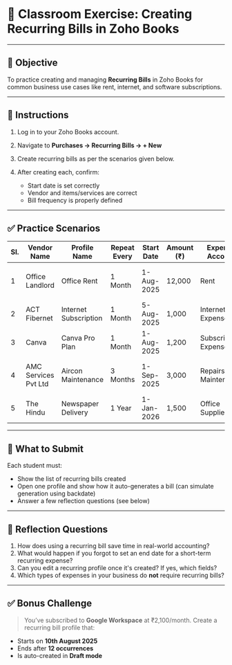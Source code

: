 # 🧾 **Classroom Exercise: Creating Recurring Bills in Zoho Books**

---

## 🎯 **Objective**

To practice creating and managing **Recurring Bills** in Zoho Books for common business use cases like rent, internet, and software subscriptions.

---

## 📘 **Instructions**

1. Log in to your Zoho Books account.
2. Navigate to **Purchases → Recurring Bills → + New**
3. Create recurring bills as per the scenarios given below.
4. After creating each, confirm:

   - Start date is set correctly
   - Vendor and items/services are correct
   - Bill frequency is properly defined

---

## ✅ **Practice Scenarios**

| Sl. | Vendor Name          | Profile Name          | Repeat Every | Start Date | Amount (₹) | Expense Account       | Notes                               |
| --- | -------------------- | --------------------- | ------------ | ---------- | ---------- | --------------------- | ----------------------------------- |
| 1   | Office Landlord      | Office Rent           | 1 Month      | 1-Aug-2025 | 12,000     | Rent                  | Monthly rent for office premises    |
| 2   | ACT Fibernet         | Internet Subscription | 1 Month      | 5-Aug-2025 | 1,000      | Internet Expense      | Monthly Wi-Fi charges               |
| 3   | Canva                | Canva Pro Plan        | 1 Month      | 1-Aug-2025 | 1,200      | Subscription Expense  | Monthly Canva Pro subscription      |
| 4   | AMC Services Pvt Ltd | Aircon Maintenance    | 3 Months     | 1-Sep-2025 | 3,000      | Repairs & Maintenance | Quarterly air-conditioner servicing |
| 5   | The Hindu            | Newspaper Delivery    | 1 Year       | 1-Jan-2026 | 1,500      | Office Supplies       | Yearly newspaper subscription       |

---

## 📝 **What to Submit**

Each student must:

- Show the list of recurring bills created
- Open one profile and show how it auto-generates a bill (can simulate generation using backdate)
- Answer a few reflection questions (see below)

---

## 🧠 **Reflection Questions**

1. How does using a recurring bill save time in real-world accounting?
2. What would happen if you forgot to set an end date for a short-term recurring expense?
3. Can you edit a recurring profile once it's created? If yes, which fields?
4. Which types of expenses in your business do **not** require recurring bills?

---

## ✅ **Bonus Challenge**

> You’ve subscribed to **Google Workspace** at ₹2,100/month.
> Create a recurring bill profile that:

- Starts on **10th August 2025**
- Ends after **12 occurrences**
- Is auto-created in **Draft mode**
